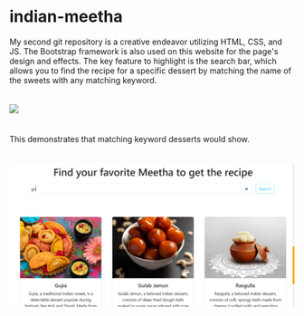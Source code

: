 # indian-meetha
My second git repository is a creative endeavor utilizing HTML, CSS, and JS. The Bootstrap framework is also used on this website for the page's design and effects. The key feature to highlight is the search bar, which allows you to find the recipe for a specific dessert by matching the name of the sweets with any matching keyword.
 <br>
 <br>
 <br>
 <img src="Meetha2.png">
 <br>
 <br>
 <br>
  This demonstrates that matching keyword desserts would show.
 <br>
 <br>
 <br>
 <img src="Meetha1.png">
 <br>
 <br>
 <br>
